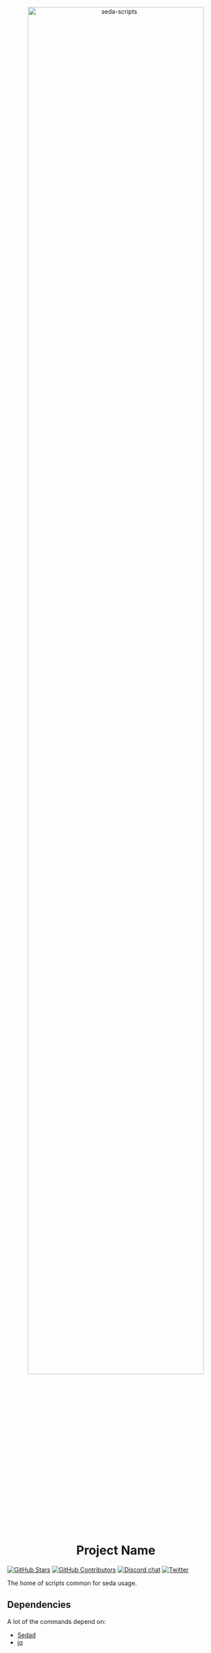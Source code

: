 <p align="center">
  <a href="https://seda.xyz/">
    <img width="90%" alt="seda-scripts" src="https://www.seda.xyz/images/footer/footer-image.png">
  </a>
</p>

<h1 align="center">
  Project Name
</h1>

<!-- The line below is for once the repo has CI to show build status. -->
<!-- [![Build Status][actions-badge]][actions-url] -->

[![GitHub Stars][github-stars-badge]](https://github.com/sedaprotocol/seda-scripts)
[![GitHub Contributors][github-contributors-badge]](https://github.com/sedaprotocol/seda-scripts/graphs/contributors)
[![Discord chat][discord-badge]][discord-url]
[![Twitter][twitter-badge]][twitter-url]

<!-- The line below is for once the repo has CI to show build status. -->
<!-- [actions-badge]: https://github.com/sedaprotocol/seda-scripts/actions/workflows/push.yml/badge.svg -->

[actions-url]: https://github.com/sedaprotocol/seda-scripts/actions/workflows/push.yml+branch%3Amain
[github-stars-badge]: https://img.shields.io/github/stars/sedaprotocol/seda-scripts.svg?style=flat-square&label=github%20stars
[github-contributors-badge]: https://img.shields.io/github/contributors/sedaprotocol/seda-scripts.svg?style=flat-square
[discord-badge]: https://img.shields.io/discord/500028886025895936.svg?logo=discord&style=flat-square
[discord-url]: https://discord.gg/seda
[twitter-badge]: https://img.shields.io/twitter/url/https/twitter.com/SedaProtocol.svg?style=social&label=Follow%20%40SedaProtocol
[twitter-url]: https://twitter.com/SedaProtocol

The home of scripts common for seda usage.

## Dependencies

A lot of the commands depend on:

- [Sedad](https://github.com/sedaprotocol/seda-chain)
- [jq](https://jqlang.github.io/jq/)
